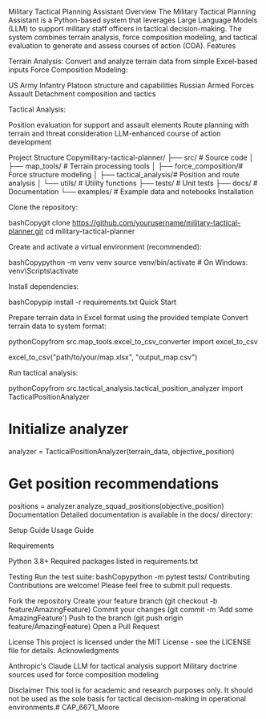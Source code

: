 Military Tactical Planning Assistant
Overview
The Military Tactical Planning Assistant is a Python-based system that leverages Large Language Models (LLM) to support military staff officers in tactical decision-making. The system combines terrain analysis, force composition modeling, and tactical evaluation to generate and assess courses of action (COA).
Features

Terrain Analysis: Convert and analyze terrain data from simple Excel-based inputs
Force Composition Modeling:

US Army Infantry Platoon structure and capabilities
Russian Armed Forces Assault Detachment composition and tactics


Tactical Analysis:

Position evaluation for support and assault elements
Route planning with terrain and threat consideration
LLM-enhanced course of action development



Project Structure
Copymilitary-tactical-planner/
├── src/                  # Source code
│   ├── map_tools/       # Terrain processing tools
│   ├── force_composition/# Force structure modeling
│   ├── tactical_analysis/# Position and route analysis
│   └── utils/           # Utility functions
├── tests/               # Unit tests
├── docs/               # Documentation
└── examples/           # Example data and notebooks
Installation

Clone the repository:

bashCopygit clone https://github.com/yourusername/military-tactical-planner.git
cd military-tactical-planner

Create and activate a virtual environment (recommended):

bashCopypython -m venv venv
source venv/bin/activate  # On Windows: venv\Scripts\activate

Install dependencies:

bashCopypip install -r requirements.txt
Quick Start

Prepare terrain data in Excel format using the provided template
Convert terrain data to system format:

pythonCopyfrom src.map_tools.excel_to_csv_converter import excel_to_csv

excel_to_csv("path/to/your/map.xlsx", "output_map.csv")

Run tactical analysis:

pythonCopyfrom src.tactical_analysis.tactical_position_analyzer import TacticalPositionAnalyzer

# Initialize analyzer
analyzer = TacticalPositionAnalyzer(terrain_data, objective_position)

# Get position recommendations
positions = analyzer.analyze_squad_positions(objective_position)
Documentation
Detailed documentation is available in the docs/ directory:

Setup Guide
Usage Guide

Requirements

Python 3.8+
Required packages listed in requirements.txt

Testing
Run the test suite:
bashCopypython -m pytest tests/
Contributing
Contributions are welcome! Please feel free to submit pull requests.

Fork the repository
Create your feature branch (git checkout -b feature/AmazingFeature)
Commit your changes (git commit -m 'Add some AmazingFeature')
Push to the branch (git push origin feature/AmazingFeature)
Open a Pull Request

License
This project is licensed under the MIT License - see the LICENSE file for details.
Acknowledgments

Anthropic's Claude LLM for tactical analysis support
Military doctrine sources used for force composition modeling

Disclaimer
This tool is for academic and research purposes only. It should not be used as the sole basis for tactical decision-making in operational environments.# CAP_6671_Moore
